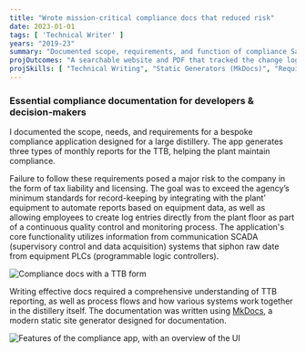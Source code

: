 ```yaml
---
title: "Wrote mission-critical compliance docs that reduced risk"
date: 2023-01-01
tags: [ 'Technical Writer' ]
years: "2019-23"
summary: "Documented scope, requirements, and function of compliance SaaS app"
projOutcomes: "A searchable website and PDF that tracked the change log and processes for a distillery application used to generate reports and meet requirements set out by the TTB (Alcohol and Tobacco Tax and Trade Bureau)."
projSkills: [ "Technical Writing", "Static Generators (MkDocs)", "Requirements Definition", "Change Management", "Communication", "Process Mapping" ]
---
```


### Essential compliance documentation for developers & decision-makers

I documented the scope, needs, and requirements for a bespoke compliance application designed for a large distillery. The app generates three types of monthly reports for the TTB, helping the plant maintain compliance. 

Failure to follow these requirements posed a major risk to the company in the form of tax liability and licensing. The goal was to exceed the agency&rsquo;s minimum standards for record-keeping by integrating with the plant&rsquo; equipment to automate reports based on equipment data, as well as allowing employees to create log entries directly from the plant floor as part of a continuous quality control and monitoring process. The application's core functionality utilizes information from communication SCADA (supervisory control and data acquisition) systems that siphon raw date from equipment PLCs (programmable logic controllers).

![Compliance docs with a TTB form](/compliance-docs-ttb-sample.webp)

Writing effective docs required a comprehensive understanding of TTB reporting, as well as process flows and how various systems work together in the distillery itself. The documentation was written using [MkDocs](https://www.mkdocs.org/), a modern static site generator designed for documentation. 

![Features of the compliance app, with an overview of the UI](/compliance-2.webp)


